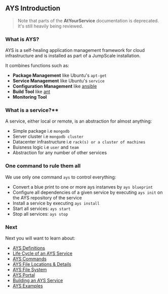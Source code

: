 ## AYS Introduction

> Note that parts of the **AtYourService** documentation is deprecated. It's still heavily being reviewed.

### What is AYS?

AYS is a self-healing application management framework for cloud infrastructure and is installed as part of a JumpScale installation.

It combines functions such as:

- **Package Management** like Ubuntu's `apt-get`
- **Service Management** like Ubuntu's `service`
- **Configuration Management** like [ansible](http://www.ansible.com)
- **Build Tool** like [ant](http://ant.apache.org)
- **Monitoring Tool**


### What is a service?**

A service, either local or remote, is an abstraction for almost anything:

- Simple package i.e `mongodb`
- Server cluster i.e `mongodb cluster`
- Datacenter infrastructure i.e `rack(s) or a cluster of machines`
- Buisness logic i.e `user` and `team`
- Abstraction for any number of other services


### One command to rule them all

We use only one command `ays` to control everything:

- Convert a blue print to one or more ays instanves by `ays blueprint`
- Configure all dependencies of a given service by executing `ays init` on the AYS repository of the service
- Install a service by executing `ays install`
- Start all services: `ays start`
- Stop all services: `ays stop`

### Next

Next you will want to learn about:

- [AYS Definitions](Definitions/0-Definitions.md)
- [Life Cycle of an AYS Service](Service-Lifecycle.md)
- [AYS Commands](Commands/commands.md)
- [AYS File Locations & Details](FileDetails/FileDetails.md)
- [AYS File System](AYS-FS.md)
- [AYS Portal](AYS-Portal.md)
- [Building an AYS Service](Building.md)
- [AYS Examples](Examples/Home.md)
